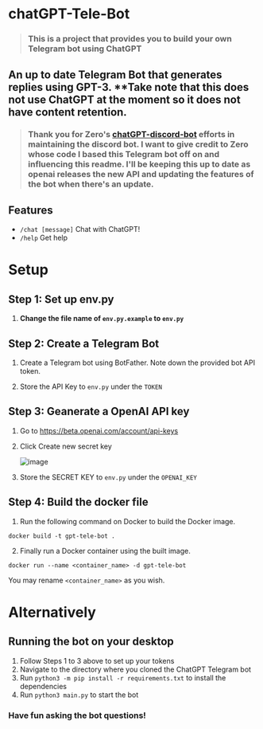 # chatGPT-Tele-Bot

> ### This is a project that provides you to build your own Telegram bot using ChatGPT
An up to date Telegram Bot that generates replies using GPT-3. **Take note that this does not use ChatGPT at the moment so it does not have content retention.
---
> ### Thank you for Zero's [chatGPT-discord-bot](https://github.com/Zero6992/chatGPT-discord-bot) efforts in maintaining the discord bot. I want to give credit to Zero whose code I based this Telegram bot off on and influencing this readme. I'll be keeping this up to date as openai releases the new API and updating the features of the bot when there's an update.

## Features

* `/chat [message]` Chat with ChatGPT!
* `/help` Get help

# Setup

## Step 1: Set up env.py
1. **Change the file name of `env.py.example` to `env.py`**

## Step 2: Create a Telegram Bot
1. Create a Telegram bot using BotFather. Note down the provided bot API token.

2. Store the API Key to `env.py` under the `TOKEN`

## Step 3: Geanerate a OpenAI API key

1. Go to https://beta.openai.com/account/api-keys

2. Click Create new secret key

   ![image](https://user-images.githubusercontent.com/89479282/207970699-2e0cb671-8636-4e27-b1f3-b75d6db9b57e.PNG)

2. Store the SECRET KEY to `env.py` under the `OPENAI_KEY`

## Step 4: Build the docker file

1. Run the following command on Docker to build the Docker image.
```
docker build -t gpt-tele-bot .
```
2. Finally run a Docker container using the built image.

```
docker run --name <container_name> -d gpt-tele-bot
```

You may rename `<container_name>` as you wish.

# Alternatively

## Running the bot on your desktop

1. Follow Steps 1 to 3 above to set up your tokens
2. Navigate to the directory where you cloned the ChatGPT Telegram bot
3. Run `python3 -m pip install -r requirements.txt` to install the dependencies
4. Run `python3 main.py` to start the bot

### Have fun asking the bot questions!
